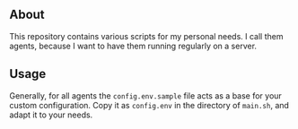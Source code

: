 ## About

This repository contains various scripts for my personal needs.
I call them agents, because I want to have them running regularly on a server.

## Usage

Generally, for all agents the `config.env.sample` file acts as a base for your custom configuration.
Copy it as `config.env` in the directory of `main.sh`, and adapt it to your needs.
